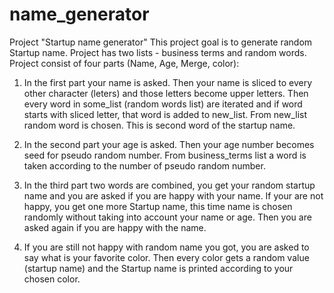 # name_generator

Project "Startup name generator"
This project goal is to generate random Startup name.
Project has two lists - business terms and random words.
Project consist of four parts (Name, Age, Merge, color):

1. In the first part your name is asked. Then your name is sliced to every other character (leters) and those letters become upper letters.
Then every word in some_list (random words list) are iterated and if word starts with sliced letter, that word is added to new_list. From new_list random word is chosen. This is second word of the startup name.

2. In the second part your age is asked. Then your age number becomes seed for pseudo random number. From business_terms list a word is taken according to the number of pseudo random number.

3. In the third part two words are combined, you get your random startup name and you are asked if you are happy with your name. If your are not happy, you get one more Startup name, this time name is chosen randomly without taking into account your name or age. Then you are asked again if you are happy with the name.

4. If you are still not happy with random name you got, you are asked to say what is your favorite color. Then every color gets a random value (startup name) and the Startup name is printed according to your chosen color.
